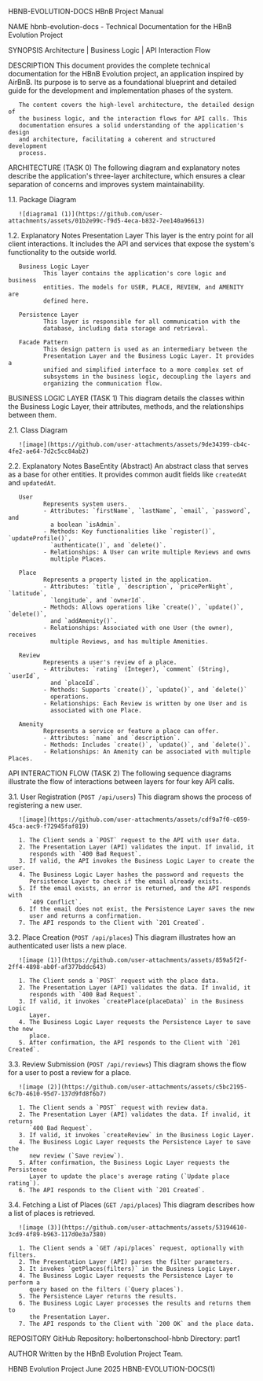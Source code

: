 HBNB-EVOLUTION-DOCS         HBnB Project Manual        

NAME
       hbnb-evolution-docs - Technical Documentation for the HBnB Evolution Project

SYNOPSIS
       Architecture | Business Logic | API Interaction Flow

DESCRIPTION
       This document provides the complete technical documentation for the HBnB
       Evolution project, an application inspired by AirBnB. Its purpose is to
       serve as a foundational blueprint and detailed guide for the development
       and implementation phases of the system.

       The content covers the high-level architecture, the detailed design of
       the business logic, and the interaction flows for API calls. This
       documentation ensures a solid understanding of the application's design
       and architecture, facilitating a coherent and structured development
       process.

ARCHITECTURE (TASK 0)
       The following diagram and explanatory notes describe the application's
       three-layer architecture, which ensures a clear separation of concerns
       and improves system maintainability.

   1.1. Package Diagram
   
       ![diagrama1 (1)](https://github.com/user-attachments/assets/01b2e99c-f9d5-4eca-b832-7ee140a96613)

   1.2. Explanatory Notes
       Presentation Layer
              This layer is the entry point for all client interactions. It
              includes the API and services that expose the system's
              functionality to the outside world.

       Business Logic Layer
              This layer contains the application's core logic and business
              entities. The models for USER, PLACE, REVIEW, and AMENITY are
              defined here.

       Persistence Layer
              This layer is responsible for all communication with the
              database, including data storage and retrieval.

       Facade Pattern
              This design pattern is used as an intermediary between the
              Presentation Layer and the Business Logic Layer. It provides a
              unified and simplified interface to a more complex set of
              subsystems in the business logic, decoupling the layers and
              organizing the communication flow.

BUSINESS LOGIC LAYER (TASK 1)
       This diagram details the classes within the Business Logic Layer, their
       attributes, methods, and the relationships between them.

   2.1. Class Diagram
   
       ![image](https://github.com/user-attachments/assets/9de34399-cb4c-4fe2-ae64-7d2c5cc84ab2)

   2.2. Explanatory Notes
       BaseEntity (Abstract)
              An abstract class that serves as a base for other entities. It
              provides common audit fields like `createdAt` and `updatedAt`.

       User
              Represents system users.
              - Attributes: `firstName`, `lastName`, `email`, `password`, and
                a boolean `isAdmin`.
              - Methods: Key functionalities like `register()`, `updateProfile()`,
                `authenticate()`, and `delete()`.
              - Relationships: A User can write multiple Reviews and owns
                multiple Places.

       Place
              Represents a property listed in the application.
              - Attributes: `title`, `description`, `pricePerNight`, `latitude`,
                `longitude`, and `ownerId`.
              - Methods: Allows operations like `create()`, `update()`, `delete()`,
                and `addAmenity()`.
              - Relationships: Associated with one User (the owner), receives
                multiple Reviews, and has multiple Amenities.

       Review
              Represents a user's review of a place.
              - Attributes: `rating` (Integer), `comment` (String), `userId`,
                and `placeId`.
              - Methods: Supports `create()`, `update()`, and `delete()`
                operations.
              - Relationships: Each Review is written by one User and is
                associated with one Place.

       Amenity
              Represents a service or feature a place can offer.
              - Attributes: `name` and `description`.
              - Methods: Includes `create()`, `update()`, and `delete()`.
              - Relationships: An Amenity can be associated with multiple Places.

API INTERACTION FLOW (TASK 2)
       The following sequence diagrams illustrate the flow of interactions
       between layers for four key API calls.

   3.1. User Registration (`POST /api/users`)
       This diagram shows the process of registering a new user.

       ![image](https://github.com/user-attachments/assets/cdf9a7f0-c059-45ca-aec9-f72945faf819)

       1. The Client sends a `POST` request to the API with user data.
       2. The Presentation Layer (API) validates the input. If invalid, it
          responds with `400 Bad Request`.
       3. If valid, the API invokes the Business Logic Layer to create the user.
       4. The Business Logic Layer hashes the password and requests the
          Persistence Layer to check if the email already exists.
       5. If the email exists, an error is returned, and the API responds with
          `409 Conflict`.
       6. If the email does not exist, the Persistence Layer saves the new
          user and returns a confirmation.
       7. The API responds to the Client with `201 Created`.

   3.2. Place Creation (`POST /api/places`)
       This diagram illustrates how an authenticated user lists a new place.

       ![image (1)](https://github.com/user-attachments/assets/859a5f2f-2ff4-4898-ab0f-af377bddc643)

       1. The Client sends a `POST` request with the place data.
       2. The Presentation Layer (API) validates the data. If invalid, it
          responds with `400 Bad Request`.
       3. If valid, it invokes `createPlace(placeData)` in the Business Logic
          Layer.
       4. The Business Logic Layer requests the Persistence Layer to save the new
          place.
       5. After confirmation, the API responds to the Client with `201 Created`.

   3.3. Review Submission (`POST /api/reviews`)
       This diagram shows the flow for a user to post a review for a place.

       ![image (2)](https://github.com/user-attachments/assets/c5bc2195-6c7b-4610-95d7-137d9fd8f6b7)

       1. The Client sends a `POST` request with review data.
       2. The Presentation Layer (API) validates the data. If invalid, it returns
          `400 Bad Request`.
       3. If valid, it invokes `createReview` in the Business Logic Layer.
       4. The Business Logic Layer requests the Persistence Layer to save the
          new review (`Save review`).
       5. After confirmation, the Business Logic Layer requests the Persistence
          Layer to update the place's average rating (`Update place rating`).
       6. The API responds to the Client with `201 Created`.

   3.4. Fetching a List of Places (`GET /api/places`)
       This diagram describes how a list of places is retrieved.

       ![image (3)](https://github.com/user-attachments/assets/53194610-3cd9-4f89-b963-117d0e3a7380)

       1. The Client sends a `GET /api/places` request, optionally with filters.
       2. The Presentation Layer (API) parses the filter parameters.
       3. It invokes `getPlaces(filters)` in the Business Logic Layer.
       4. The Business Logic Layer requests the Persistence Layer to perform a
          query based on the filters (`Query places`).
       5. The Persistence Layer returns the results.
       6. The Business Logic Layer processes the results and returns them to
          the Presentation Layer.
       7. The API responds to the Client with `200 OK` and the place data.

REPOSITORY
       GitHub Repository: holbertonschool-hbnb
       Directory:         part1

AUTHOR
       Written by the HBnB Evolution Project Team.

HBNB Evolution Project           June 2025            HBNB-EVOLUTION-DOCS(1)
